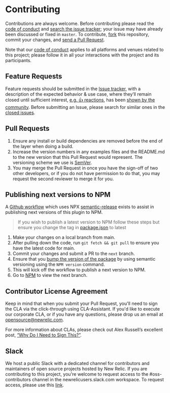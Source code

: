 # Contributing

Contributions are always welcome. Before contributing please read the
[code of conduct](./CODE_OF_CONDUCT.md) and [search the issue tracker](issues); your issue may have already been discussed or fixed in `master`. To contribute,
[fork](https://help.github.com/articles/fork-a-repo/) this repository, commit your changes, and [send a Pull Request](https://help.github.com/articles/using-pull-requests/).

Note that our [code of conduct](./CODE_OF_CONDUCT.md) applies to all platforms and venues related to this project; please follow it in all your interactions with the project and its participants.

## Feature Requests

Feature requests should be submitted in the [Issue tracker](../../issues), with a description of the expected behavior & use case, where they’ll remain closed until sufficient interest, [e.g. :+1: reactions](https://help.github.com/articles/about-discussions-in-issues-and-pull-requests/), has been [shown by the community](../../issues?q=label%3A%22votes+needed%22+sort%3Areactions-%2B1-desc).
Before submitting an Issue, please search for similar ones in the
[closed issues](../../issues?q=is%3Aissue+is%3Aclosed+label%3Aenhancement).

## Pull Requests

1. Ensure any install or build dependencies are removed before the end of the layer when doing a build.
2. Increase the version numbers in any examples files and the README.md to the new version that this Pull Request would represent. The versioning scheme we use is [SemVer](http://semver.org/).
3. You may merge the Pull Request in once you have the sign-off of two other developers, or if you do not have permission to do that, you may request the second reviewer to merge it for you.

## Publishing next versions to NPM

 A [Github workflow](https://github.com/newrelic/gatsby-plugin-newrelic/blob/main/.github/workflows/release.yml) which uses NPX [semantic-release](https://semantic-release.gitbook.io/semantic-release/usage/configuration#branches) exists to assist in publishing next versions of this plugin to NPM.

 > If you wish to publish a latest version to NPM follow these steps but ensure you change the tag in [package.json](package.json) to latest

 1. Make your changes on a local branch from main.
 2. After pulling down the code, run `git fetch && git pull` to ensure you have the latest code for main.
 3. Commit your changes and submit a PR to the `next` branch.
 4. Ensure that you [bump the version of the package](https://cloudfour.com/thinks/how-to-publish-an-updated-version-of-an-npm-package/#the-standard-release-process) by using semantic versioning using the `NPM version` command.
 5. This will kick off the workflow to publish a next version to NPM.
 6. Go to [NPM](https://www.npmjs.com/package/gatsby-plugin-newrelic) to view the next branch.

## Contributor License Agreement

Keep in mind that when you submit your Pull Request, you'll need to sign the CLA via the click-through using CLA-Assistant. If you'd like to execute our corporate CLA, or if you have any questions, please drop us an email at opensource@newrelic.com.

For more information about CLAs, please check out Alex Russell’s excellent post,
[“Why Do I Need to Sign This?”](https://infrequently.org/2008/06/why-do-i-need-to-sign-this/).

## Slack
We host a public Slack with a dedicated channel for contributors and maintainers of open source projects hosted by New Relic.  If you are contributing to this project, you're welcome to request access to the #oss-contributors channel in the newrelicusers.slack.com workspace.  To request access, please use this [link](https://join.slack.com/t/newrelicusers/shared_invite/zt-1ayj69rzm-~go~Eo1whIQGYnu3qi15ng).

